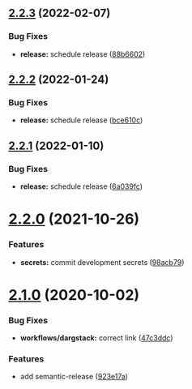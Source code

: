 ## [2.2.3](https://github.com/dargmuesli/dargstack-example_stack/compare/2.2.2...2.2.3) (2022-02-07)


### Bug Fixes

* **release:** schedule release ([88b6602](https://github.com/dargmuesli/dargstack-example_stack/commit/88b660249f2cc6c13a10069a44499579ca10c268))

## [2.2.2](https://github.com/dargmuesli/dargstack-example_stack/compare/2.2.1...2.2.2) (2022-01-24)


### Bug Fixes

* **release:** schedule release ([bce610c](https://github.com/dargmuesli/dargstack-example_stack/commit/bce610cead86b9b8f36e9936a527a699ab3737e7))

## [2.2.1](https://github.com/dargmuesli/dargstack-example_stack/compare/2.2.0...2.2.1) (2022-01-10)


### Bug Fixes

* **release:** schedule release ([6a039fc](https://github.com/dargmuesli/dargstack-example_stack/commit/6a039fceb50c10f562d52f32b0e277d04c938e36))

# [2.2.0](https://github.com/dargmuesli/dargstack-example_stack/compare/2.1.0...2.2.0) (2021-10-26)


### Features

* **secrets:** commit development secrets ([98acb79](https://github.com/dargmuesli/dargstack-example_stack/commit/98acb7942e1f431d76fa8d311daf560de985e83b))

# [2.1.0](https://github.com/dargmuesli/dargstack-example_stack/compare/2.0.0...2.1.0) (2020-10-02)


### Bug Fixes

* **workflows/dargstack:** correct link ([47c3ddc](https://github.com/dargmuesli/dargstack-example_stack/commit/47c3ddc2176aa01372130d3631c961de5399528e))


### Features

* add semantic-release ([923e17a](https://github.com/dargmuesli/dargstack-example_stack/commit/923e17a29e1d0a6aeff10328513b1169f347abe5))
